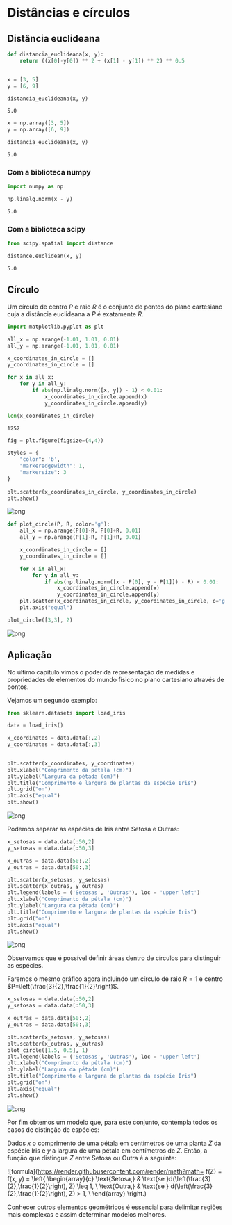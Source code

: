 # Distâncias e círculos

## Distância euclideana


```python
def distancia_euclideana(x, y):
    return ((x[0]-y[0]) ** 2 + (x[1] - y[1]) ** 2) ** 0.5


x = [3, 5]
y = [6, 9]

distancia_euclideana(x, y)
```




    5.0




```python
x = np.array([3, 5])
y = np.array([6, 9])

distancia_euclideana(x, y)
```




    5.0



### Com a biblioteca numpy


```python
import numpy as np

np.linalg.norm(x - y)
```




    5.0



### Com a biblioteca scipy


```python
from scipy.spatial import distance

distance.euclidean(x, y)
```




    5.0



## Círculo

Um círculo de centro $P$ e raio $R$ é o conjunto de pontos do plano cartesiano cuja a distância euclideana a $P$ é exatamente $R$.


```python
import matplotlib.pyplot as plt

all_x = np.arange(-1.01, 1.01, 0.01)
all_y = np.arange(-1.01, 1.01, 0.01)

x_coordinates_in_circle = []
y_coordinates_in_circle = []

for x in all_x:
    for y in all_y:
        if abs(np.linalg.norm([x, y]) - 1) < 0.01:
            x_coordinates_in_circle.append(x)
            y_coordinates_in_circle.append(y)
```


```python
len(x_coordinates_in_circle)
```




    1252




```python
fig = plt.figure(figsize=(4,4))

styles = {
    "color": 'b',
    "markeredgewidth": 1, 
    "markersize": 3
}
            
plt.scatter(x_coordinates_in_circle, y_coordinates_in_circle)
plt.show()
```


    
![png](output_12_0.png)
    



```python
def plot_circle(P, R, color='g'):
    all_x = np.arange(P[0]-R, P[0]+R, 0.01)
    all_y = np.arange(P[1]-R, P[1]+R, 0.01)

    x_coordinates_in_circle = []
    y_coordinates_in_circle = []

    for x in all_x:
        for y in all_y:
            if abs(np.linalg.norm([x - P[0], y - P[1]]) - R) < 0.01:
                x_coordinates_in_circle.append(x)
                y_coordinates_in_circle.append(y)
    plt.scatter(x_coordinates_in_circle, y_coordinates_in_circle, c='g', s=1)
    plt.axis("equal")
```


```python
plot_circle([3,3], 2)
```


    
![png](output_14_0.png)
    


## Aplicação

No último capítulo vimos o poder da representação de medidas e propriedades de elementos  do mundo físico  no plano cartesiano através de pontos.

Vejamos um segundo exemplo:


```python
from sklearn.datasets import load_iris
```


```python
data = load_iris()

x_coordinates = data.data[:,2]
y_coordinates = data.data[:,3]

    
plt.scatter(x_coordinates, y_coordinates)
plt.xlabel("Comprimento da pétala (cm)")
plt.ylabel("Largura da pétada (cm)")
plt.title("Comprimento e largura de plantas da espécie Iris")
plt.grid("on")
plt.axis("equal")
plt.show()
```


    
![png](output_18_0.png)
    


Podemos separar as espécies de Iris entre Setosa e Outras:


```python
x_setosas = data.data[:50,2]
y_setosas = data.data[:50,3]

x_outras = data.data[50:,2]
y_outras = data.data[50:,3]

plt.scatter(x_setosas, y_setosas)
plt.scatter(x_outras, y_outras)
plt.legend(labels = ('Setosas', 'Outras'), loc = 'upper left')
plt.xlabel("Comprimento da pétala (cm)")
plt.ylabel("Largura da pétada (cm)")
plt.title("Comprimento e largura de plantas da espécie Iris")
plt.grid("on")
plt.axis("equal")
plt.show()
```


    
![png](output_20_0.png)
    


Observamos que é possível definir áreas dentro de círculos para distinguir as espécies.

Faremos o mesmo gráfico agora incluindo um círculo de raio $R=1$ e centro $P=\left(\frac{3}{2},\frac{1}{2}\right)$.


```python
x_setosas = data.data[:50,2]
y_setosas = data.data[:50,3]

x_outras = data.data[50:,2]
y_outras = data.data[50:,3]

plt.scatter(x_setosas, y_setosas)
plt.scatter(x_outras, y_outras)
plot_circle([1.5, 0.5], 1)
plt.legend(labels = ('Setosas', 'Outras'), loc = 'upper left')
plt.xlabel("Comprimento da pétala (cm)")
plt.ylabel("Largura da pétada (cm)")
plt.title("Comprimento e largura de plantas da espécie Iris")
plt.grid("on")
plt.axis("equal")
plt.show()
```


    
![png](output_22_0.png)
    


Por fim obtemos um modelo que, para este conjunto, contempla todos os casos de distinção de espécies:

Dados $x$ o comprimento de uma pétala em centímetros de uma planta $Z$ da espécie Iris e $y$ a largura de uma pétala em centímetros de $Z$. Então, a função que distingue $Z$ entre Setosa ou Outra é a seguinte:

![formula](https://render.githubusercontent.com/render/math?math=
f(Z) = f(x, y) = \left\{
    \begin{array}{c}
        \text{Setosa,} & \text{se }d(\left(\frac{3}{2},\frac{1}{2}\right), Z) \leq 1, \\
        \text{Outra,}  & \text{se } d(\left(\frac{3}{2},\frac{1}{2}\right), Z) > 1, \\
    \end{array}
\right.)

Conhecer outros elementos geométricos é essencial para delimitar regiões mais complexas e assim determinar modelos melhores.


```python

```
